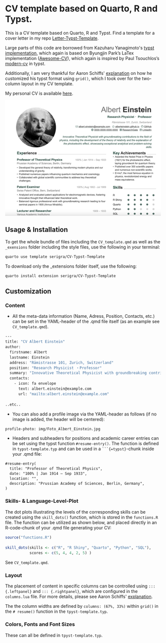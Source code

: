 
# CV template based on Quarto, R and Typst.

This is a CV template based on Quarto, R and Typst. 
Find a template for a cover letter in my repo [Letter-Typst-Template](https://github.com/serigra/Letter-Typst-Template).



Large parts of this code are borrowed from Kazuharu Yanagimoto's [typst implementation](https://github.com/kazuyanagimoto/quarto-awesomecv-typst),
which again is based on Byungjin Park’s LaTex implementation ([Awesome-CV](https://github.com/posquit0/Awesome-CV)), which again is inspired by
Paul Tsouchlos’s [modern-cv](https://typst.app/universe/package/modern-cv/) in typst.

Additionally, I am very thankful for Aaron Schiffs' [explanation](https://github.com/quarto-dev/quarto-cli/discussions/10690)
on how he customized his typst format using `grid()`, which I took over for the two-column layout in my CV template.

My personal CV is available [here](https://serigra.github.io/Webpage_Quarto/about/files/CV.pdf).

![](example_image.png)

## Usage & Installation

To get the whole bundle of files including the `CV_template.qmd` as well as the 
`_exensions` folder including the style files, use the following in your terminal:
```bash
quarto use template serigra/CV-Typst-Template
```


To download only the _extensions folder itself, use the following:
```bash
quarto install extension serigra/CV-Typst-Template
```

## Customization

### Content

* All the meta-data information (Name, Adress, Position, Contacts, etc.) can be set in the YAML-header of the .qmd file itself (as an example see `CV_template.qmd`).
```bash
---
title: "CV Albert Einstein"
author:
  firstname: Albert
  lastname: Einstein
  address: "Rämistrasse 101, Zurich, Switzerland"
  position: "Research Physicist ・Professor"
  summary: "Innovative Theoretical Physicist with groundbreaking contributions to the field of physics, including the development of the theory of relativity and the explanation of the photoelectric effect, showcasing exceptional analytical and problem-solving skills."
  contacts:
    - icon: fa envelope
      text: albert.einstein@example.com
      url: "mailto:albert.einstein@example.com"

..etc..

```


* You can also add a profile image via the YAML-header as follows 
(if no image is added, the header will be centered):

```bash
profile-photo: img/Foto_Albert_Einstein.jpg
```



* Headers and subheaders for positions and academic career entries can be set using the typst function `#resume-entry()`.
The function is defined in `typst-template.typ` and can be used in a ` ```{=typst} `-chunk inside your .qmd file:

```{=typst}
#resume-entry(
  title: "Professor of Theoretical Physics",
  date: "100% | Jan 1914 – Sep 1933",
  location: "",
  description: "Prussian Academy of Sciences, Berlin, Germany",
)

```


### Skills- & Language-Level-Plot

The dot plots illustrating the levels of the corresponding skills can be created using the `skill_dots()` function, 
which is stored in the `functions.R` file. The function can be utilized as shown below, 
and placed directly in an R-code-chunk of your .qmd file generating your CV:

```r
source("functions.R")

skill_dots(skills <- c("R", "R Shiny", "Quarto", "Python", "SQL"),
           scores <- c(5, 4, 4, 2, 5) )
```

See `CV_template.qmd`.


### Layout 


The placement of content in specific columns can be controlled using 
`::: {.leftpanel}` and `::: {.rightpanel}`, which are configured in the `columns.lua` file.
For more details, please see Aaron Schiffs' [explanation](https://github.com/quarto-dev/quarto-cli/discussions/10690).

The the column widths are defined by `columns: (67%, 33%)` within `grid()` 
in the `# resume()` function in the `tpyst-template.typ`.


### Colors, Fonts and Font Sizes

These can all be defined in `tpyst-template.typ`.

